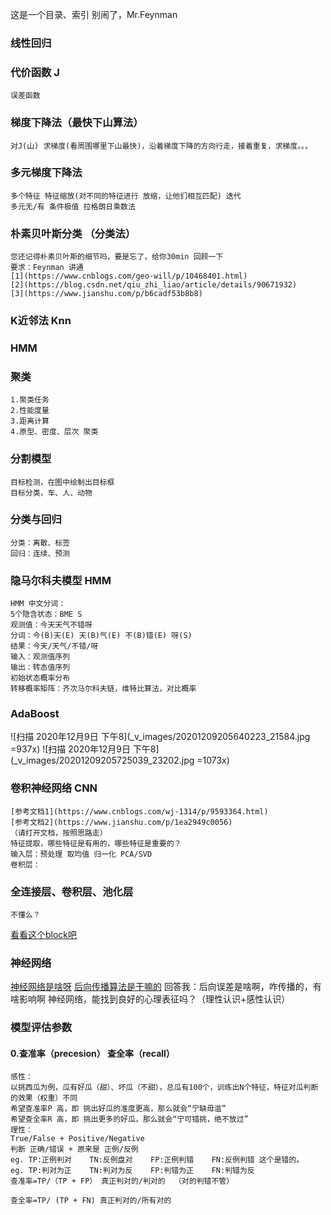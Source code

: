 这是一个目录、索引
别闹了，Mr.Feynman 
### 线性回归
### 代价函数 J
    误差函数
### 梯度下降法（最快下山算法）
    对J(山) 求梯度(看周围哪里下山最快)，沿着梯度下降的方向行走，接着重复，求梯度。。。
### 多元梯度下降法
    多个特征 特征缩放(对不同的特征进行 放缩，让他们相互匹配) 迭代
    多元无/有 条件极值 拉格朗日乘数法
### 朴素贝叶斯分类 （分类法）
    您还记得朴素贝叶斯的细节吗，要是忘了，给你30min 回顾一下
    要求：Feynman 讲通
    [1](https://www.cnblogs.com/geo-will/p/10468401.html)
    [2](https://blog.csdn.net/qiu_zhi_liao/article/details/90671932)
    [3](https://www.jianshu.com/p/b6cadf53b8b8)
### K近邻法 Knn
### HMM
### 聚类
    1.聚类任务
    2.性能度量
    3.距离计算
    4.原型、密度、层次 聚类
### 分割模型
    目标检测，在图中绘制出目标框
    目标分类，车、人、动物
### 分类与回归
    分类：离散、标签
    回归：连续、预测
### 隐马尔科夫模型 HMM
    HMM 中文分词：
	5个隐含状态：BME S
	观测值：今天天气不错呀
	分词：今(B)天(E) 天(B)气(E) 不(B)错(E) 呀(S)
	结果：今天/天气/不错/呀
	输入：观测值序列
	输出：转态值序列
	初始状态概率分布
	转移概率矩阵：齐次马尔科夫链，维特比算法，对比概率
### AdaBoost
![扫描 2020年12月9日 下午8](_v_images/20201209205640223_21584.jpg =937x)
![扫描 2020年12月9日 下午8](_v_images/20201209205725039_23202.jpg =1073x)
### 卷积神经网络 CNN
    [参考文档1](https://www.cnblogs.com/wj-1314/p/9593364.html)
    [参考文档2](https://www.jianshu.com/p/1ea2949c0056)
    （请打开文档，按照思路走）
    特征提取，哪些特征是有用的，哪些特征是重要的？
    输入层：预处理 取均值 归一化 PCA/SVD
    卷积层：
### 全连接层、卷积层、池化层
    不懂么？
[看看这个block吧](https://blog.csdn.net/m0_37407756/article/details/80904580)

### 神经网络
[神经网络是啥呀](https://www.cnblogs.com/maybe2030/p/5597716.html)
[后向传播算法是干嘛的](https://www.cnblogs.com/charlotte77/p/5629865.html)
回答我：后向误差是啥啊，咋传播的，有啥影响啊
    神经网络，能找到良好的心理表征吗？（理性认识+感性认识）
### 模型评估参数
#### 0.查准率（precesion） 查全率（recall）
    感性：
    以挑西瓜为例，瓜有好瓜（甜）、坏瓜（不甜），总瓜有100个，训练出N个特征，特征对瓜判断的效果（权重）不同
    希望查准率P 高，即 挑出好瓜的准度更高，那么就会“宁缺毋滥”
    希望查全率R 高，即 挑出更多的好瓜，那么就会“宁可错挑，绝不放过”
    理性：
    True/False + Positive/Negative
    判断 正确/错误 + 原来是 正例/反例
    eg. TP:正例判对    TN:反例盘对    FP:正例判错    FN:反例判错 这个是错的。
    eg. TP:判对为正    TN:判对为反    FP:判错为正    FN:判错为反 
    查准率=TP/（TP + FP） 真正判对的/判对的  （对的判错不管）
    
    查全率=TP/ (TP + FN) 真正判对的/所有对的












